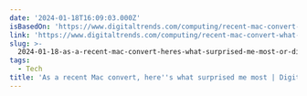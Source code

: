 ```yaml
---
date: '2024-01-18T16:09:03.000Z'
isBasedOn: 'https://www.digitaltrends.com/computing/recent-mac-convert-what-surprised-me/'
link: 'https://www.digitaltrends.com/computing/recent-mac-convert-what-surprised-me/'
slug: >-
  2024-01-18-as-a-recent-mac-convert-heres-what-surprised-me-most-or-digital-trends
tags:
  - Tech
title: 'As a recent Mac convert, here''s what surprised me most | Digital Trends'
---
```


